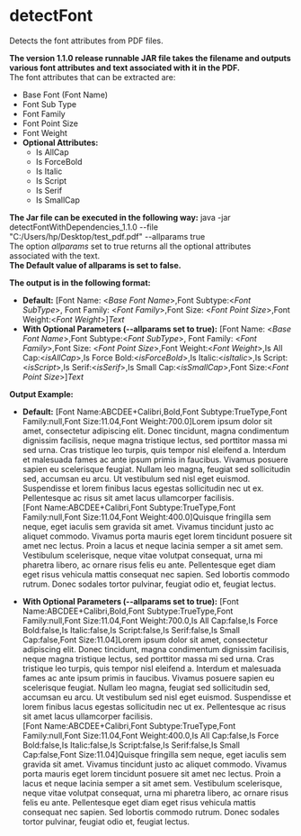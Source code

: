 # detectFont
Detects the font attributes from PDF files.

**The version 1.1.0 release runnable JAR file takes the filename and outputs various font attributes and text associated with it in the PDF.**<br />
The font attributes that can be extracted are:
* Base Font (Font Name)
* Font Sub Type
* Font Family
* Font Point Size
* Font Weight
* **Optional Attributes:**
	* Is AllCap
  * Is ForceBold
  * Is Italic
  * Is Script
  * Is Serif
  * Is SmallCap

**The Jar file can be executed in the following way:**
java -jar detectFontWithDependencies_1.1.0 --file "C:/Users/hp/Desktop/test_pdf.pdf" --allparams true<br />
The option *allparams* set to true returns all the optional attributes associated with the text.<br />
**The Default value of allparams is set to false.**

**The output is in the following format:**
* **Default:**
[Font Name: <*Base Font Name*>,Font Subtype:<*Font SubType*>, Font Family: <*Font Family*>,Font Size: <*Font Point Size*>,Font Weight:<*Font Weight*>]*Text*
* **With Optional Parameters (--allparams set to true):**
[Font Name: <*Base Font Name*>,Font Subtype:<*Font SubType*>, Font Family: <*Font Family*>,Font Size: <*Font Point Size*>,Font Weight:<*Font Weight*>,Is All Cap:<*isAllCap*>,Is Force Bold:<*isForceBold*>,Is Italic:<*isItalic*>,Is Script:<*isScript*>,Is Serif:<*isSerif*>,Is Small Cap:<*isSmallCap*>,Font Size:<*Font Point Size*>]*Text*

**Output Example:**
* **Default:**
[Font Name:ABCDEE+Calibri,Bold,Font Subtype:TrueType,Font Family:null,Font Size:11.04,Font Weight:700.0]Lorem ipsum dolor sit amet, consectetur adipiscing elit. Donec tincidunt, magna condimentum dignissim facilisis, neque magna tristique lectus, sed porttitor massa mi sed urna. Cras tristique leo turpis, quis tempor nisl eleifend a. Interdum et malesuada fames ac ante ipsum primis in faucibus. Vivamus posuere sapien eu scelerisque feugiat. Nullam leo magna, feugiat sed sollicitudin sed, accumsan eu arcu. Ut vestibulum sed nisl eget euismod. Suspendisse et lorem finibus lacus egestas sollicitudin nec ut ex. Pellentesque ac risus sit amet lacus ullamcorper facilisis.<br />
[Font Name:ABCDEE+Calibri,Font Subtype:TrueType,Font Family:null,Font Size:11.04,Font Weight:400.0]Quisque fringilla sem neque, eget iaculis sem gravida sit amet. Vivamus tincidunt justo ac aliquet commodo. Vivamus porta mauris eget lorem tincidunt posuere sit amet nec lectus. Proin a lacus et neque lacinia semper a sit amet sem. Vestibulum scelerisque, neque vitae volutpat consequat, urna mi pharetra libero, ac ornare risus felis eu ante. Pellentesque eget diam eget risus vehicula mattis consequat nec sapien. Sed lobortis commodo rutrum. Donec sodales tortor pulvinar, feugiat odio et, feugiat lectus.

* **With Optional Parameters (--allparams set to true):**
[Font Name:ABCDEE+Calibri,Bold,Font Subtype:TrueType,Font Family:null,Font Size:11.04,Font Weight:700.0,Is All Cap:false,Is Force Bold:false,Is Italic:false,Is Script:false,Is Serif:false,Is Small Cap:false,Font Size:11.04]Lorem ipsum dolor sit amet, consectetur adipiscing elit. Donec tincidunt, magna condimentum dignissim facilisis, neque magna tristique lectus, sed porttitor massa mi sed urna. Cras tristique leo turpis, quis tempor nisl eleifend a. Interdum et malesuada fames ac ante ipsum primis in faucibus. Vivamus posuere sapien eu scelerisque feugiat. Nullam leo magna, feugiat sed sollicitudin sed, accumsan eu arcu. Ut vestibulum sed nisl eget euismod. Suspendisse et lorem finibus lacus egestas sollicitudin nec ut ex. Pellentesque ac risus sit amet lacus ullamcorper facilisis.<br />
[Font Name:ABCDEE+Calibri,Font Subtype:TrueType,Font Family:null,Font Size:11.04,Font Weight:400.0,Is All Cap:false,Is Force Bold:false,Is Italic:false,Is Script:false,Is Serif:false,Is Small Cap:false,Font Size:11.04]Quisque fringilla sem neque, eget iaculis sem gravida sit amet. Vivamus tincidunt justo ac aliquet commodo. Vivamus porta mauris eget lorem tincidunt posuere sit amet nec lectus. Proin a lacus et neque lacinia semper a sit amet sem. Vestibulum scelerisque, neque vitae volutpat consequat, urna mi pharetra libero, ac ornare risus felis eu ante. Pellentesque eget diam eget risus vehicula mattis consequat nec sapien. Sed lobortis commodo rutrum. Donec sodales tortor pulvinar, feugiat odio et, feugiat lectus.
